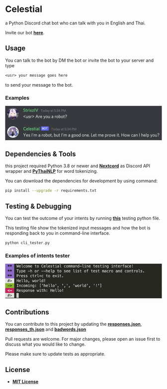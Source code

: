 # Celestial

a Python Discord chat bot who can talk with you in English and Thai.

Invite our bot **[here](https://discord.com/api/oauth2/authorize?client_id=927573556961869825&permissions=283669424144&scope=bot)**.

## Usage

You can talk to the bot by DM the bot or invite the bot to your server and type

```txt
<usr> your message goes here
```

to send your message to the bot.

### Examples

![Preview](./assets/Preview.png)

## Dependencies & Tools

this project required Python 3.8 or newer and **[Nextcord](https://github.com/nextcord/nextcord)** as Discord API wrapper and **[PyThaiNLP](https://github.com/PyThaiNLP/pythainlp)** for word tokenizing.

You can download the dependencies for development by using command:

```sh
pip install --upgrade -r requirements.txt
```

## Testing & Debugging

You can test the outcome of your intents by running **[this](https://github.com/StrixzIV/Celestial/blob/master/cli_tester.py)** testing python file.

This testing file show the tokenized input messages and how the bot is responding back to you in command-line interface.

```sh
python cli_tester.py
```

### Examples of intents tester

![command-line tester](./assets/cli-test-preview.png)

## Contributions

You can contribute to this project by updating the **[responses.json](https://github.com/StrixzIV/Celestial/raw/master/responses/responses.json)**, **[responses_th.json](https://github.com/StrixzIV/Celestial/raw/master/responses/responses_th.json)** and **[badwords.json](https://github.com/StrixzIV/Celestial/raw/master/responses/badwords.json)**

Pull requests are welcome. For major changes, please open an issue first to discuss what you would like to change.

Please make sure to update tests as appropriate.

## License

* **[MIT License](https://github.com/StrixzIV/Celestial/blob/master/LICENSE)**
